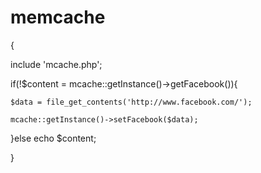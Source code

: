 memcache
========




{

  include 'mcache.php';
  
  if(!$content = mcache::getInstance()->getFacebook()){
  
    $data = file_get_contents('http://www.facebook.com/');
    
    mcache::getInstance()->setFacebook($data);
    
  }else echo $content;
  
}
